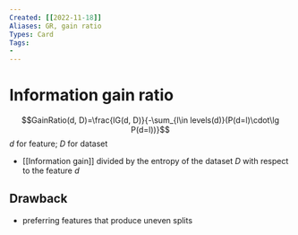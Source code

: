 ```yaml
---
Created: [[2022-11-18]]
Aliases: GR, gain ratio
Types: Card
Tags: 
- 
---
```

# Information gain ratio
$$GainRatio(d, D)=\frac{IG(d, D)}{-\sum_{l\in levels(d)}(P(d=l)\cdot\lg P(d=l))}$$
$d$ for feature; $D$ for dataset
- [[Information gain]] divided by the entropy of the dataset $D$ with respect to the feature $d$
## Drawback
- preferring features that produce uneven splits